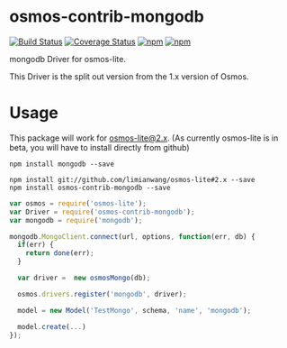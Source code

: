 # osmos-contrib-mongodb

[![Build Status](https://travis-ci.org/limianwang/osmos-contrib-mongodb.svg?branch=master)](https://travis-ci.org/limianwang/osmos-contrib-mongodb)
[![Coverage Status](https://coveralls.io/repos/limianwang/osmos-contrib-mongodb/badge.svg?branch=master)](https://coveralls.io/r/limianwang/osmos-contrib-mongodb?branch=master)
[![npm](https://img.shields.io/npm/v/osmos-contrib-mongodb.svg?style=flat-square)](https://www.npmjs.com/package/osmos-contrib-mongodb)
[![npm](https://img.shields.io/npm/dm/osmos-contrib-mongodb.svg?style=flat-square)](https://www.npmjs.com/package/osmos-contrib-mongodb)

mongodb Driver for osmos-lite.

This Driver is the split out version from the 1.x version of Osmos.

# Usage

This package will work for osmos-lite@2.x. (As currently osmos-lite is in beta, you will have to install directly from github)

```
npm install mongodb --save

npm install git://github.com/limianwang/osmos-lite#2.x --save
npm install osmos-contrib-mongodb --save
```

```js
var osmos = require('osmos-lite');
var Driver = require('osmos-contrib-mongodb');
var mongodb = require('mongodb');

mongodb.MongoClient.connect(url, options, function(err, db) {
  if(err) {
    return done(err);
  }

  var driver =  new osmosMongo(db);

  osmos.drivers.register('mongodb', driver);

  model = new Model('TestMongo', schema, 'name', 'mongodb');

  model.create(...)
});
```
